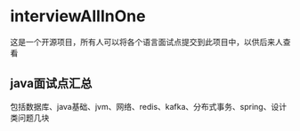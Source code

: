# interviewAllInOne

这是一个开源项目，所有人可以将各个语言面试点提交到此项目中，以供后来人查看

## java面试点汇总

包括数据库、java基础、jvm、网络、redis、kafka、分布式事务、spring、设计类问题几块

